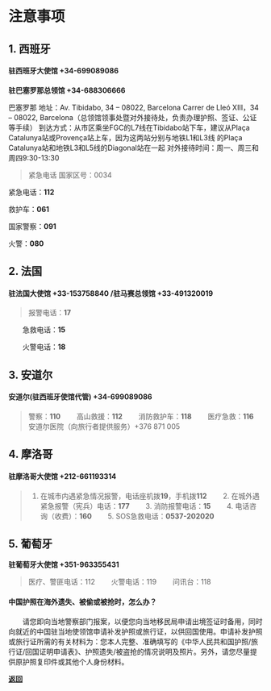 # 注意事项

##  1. 西班牙

#### 驻西班牙大使馆  +34-699089086         


**驻巴塞罗那总领馆 +34-688306666**

巴塞罗那 地址：Av. Tibidabo, 34 – 08022, Barcelona
Carrer de Lleó XIII，34 – 08022, Barcelona（总领馆领事处暨对外接待处，负责办理护照、签证、公证等手续）
到达方式：从市区乘坐FGC的L7线在Tibidabo站下车，建议从Plaça Catalunya站或Provença站上车，因为这两站分别与地铁L1和L3线
的Plaça Catalunya站和地铁L3和L5线的Diagonal站在一起
对外接待时间：周一、周三和周四9:30-13:30

>  紧急电话
> 国家区号：0034

紧急电话：**112**

救护车：**061**

国家警察：**091**

火警：**080**


## 2. 法国

#### 驻法国大使馆 +33-153758840           /驻马赛总领馆 +33-491320019

> 报警电话：**17**

　　急救电话：**15**
  
　　火警电话：**18**

## 3. 安道尔

#### 安道尔(驻西班牙使馆代管) +34-699089086

> 警察：**110** 
　　高山救援：**112**
　　消防救护车：**118**
　　医疗急救：**116**
　　安道尔医院（向旅行者提供服务）+376 871 005

## 4. 摩洛哥

#### 驻摩洛哥大使馆 +212-661193314 

>   1. 在城市内遇紧急情况报警，电话座机拨**19**，手机拨**112**
　　2. 在城外遇紧急报警（宪兵）电话：**177**
　　3. 消防报警电话：**15**
　　4. 电话咨询（收费）：**160**
　　5. SOS急救电话：**0537-202020**

## 5. 葡萄牙

**驻葡萄牙大使馆  +351-963355431**

> 医疗、警匪电话：112 
　　火警电话：119
　　问讯台：118
  
  
#### 中国护照在海外遗失、被偷或被抢时，怎么办？
 
　　请您即向当地警察部门报案，以便您向当地移民局申请出境签证时备用，同时向就近的中国驻当地使领馆申请补发护照或旅行证，以供回国使用。申请补发护照或旅行证所需的有关材料为：您本人完整、准确填写的《中华人民共和国护照/旅行证/回国证明申请表》、护照遗失/被盗抢的情况说明及照片。另外，请您尽量提供原护照复印件或其他个人身份材料。
  
  
[**返回**](https://keeperlu.github.io/spm.html)
